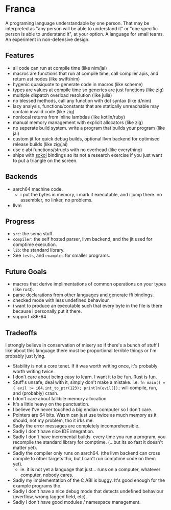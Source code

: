 # Franca

A programing language understandable by one person.
That may be interpreted as "any person will be able to understand it" or "one specific person is able to understand it", at your option.
A language for small teams. An experiment in non-defensive design.

## Features

- all code can run at compile time (like nim/jai)
- macros are functions that run at compile time, call compiler apis, and return ast nodes (like swift/nim)
- hygenic quasiquote to generate code in macros (like scheme)
- types are values at compile time so generics are just functions (like zig)
- multiple dispatch overload resolution (like julia)
- no blessed methods, call any function with dot syntax (like d/nim)
- lazy analysis, functions/constants that are statically unreachable may contain invalid code (like zig)
- nonlocal returns from inline lambdas (like kotlin/ruby)
- manual memory management with explicit allocators (like zig)
- no seperate build system. write a program that builds your program (like jai)
- custom jit for quick debug builds, optional llvm backend for optimised release builds (like zig/jai)
- use c abi functions/structs with no overhead (like everything)
- ships with [sokol](https://github.com/floooh/sokol) bindings so its not a research exercise if you just want to put a triangle on the screen.

## Backends

- aarch64 machine code.
  - i put the bytes in memory, i mark it executable, and i jump there. no assembler, no linker, no problems.
- llvm

## Progress

- `src`: the sema stuff.
- `compiler`: the self hosted parser, llvm backend, and the jit used for comptime execution.
- `lib`: the standard library.
- See `tests`, and `examples` for smaller programs.

## Future Goals

- macros that derive implimentations of common operations on your types (like rust).
- parse declarations from other languages and generate ffi bindings.
- checked mode with less undefined behaviour.
- i want to produce an executable such that every byte in the file is there because i personally put it there.
- support x86-64

## Tradeoffs

I strongly believe in conservation of misery so if there's a bunch of stuff I like about this language
there must be proportional terrible things or I'm probably just lying.

- Stability is not a core tenet. If it was worth writing once, it's probably worth writing twice.
- I don't care about being easy to learn. I want it to be fun. Rust is fun.
- Stuff's unsafe, deal with it, simply don't make a mistake. i.e. `fn main() = { evil := i64.int_to_ptr(123); println(evil[]);` will compile, run, and (probably) crash.
- I don't care about fallibile memory allocation
- It's a little heavy on the punctuation.
- I believe I've never touched a big endian computer so I don't care.
- Pointers are 64 bits. Wasm can just use twice as much memory as it should, not my problem, tho it irks me.
- Sadly the error messages are completely incomprehensible.
- Sadly I don't have nice IDE integration.
- Sadly I don't have incremental builds. every time you run a program, you recompile the standard library for comptime. (...but its so fast it doesn't matter yet).
- Sadly the compiler only runs on aarch64. (the llvm backend can cross compile to other targets tho, but I can't run comptime code on them yet).
  - ie. it is not yet a language that just... runs on a computer, whatever computer, nobody cares.
- Sadly my implementation of the C ABI is buggy. It's good enough for the example programs tho.
- Sadly I don't have a nice debug mode that detects undefined behaviour (overflow, wrong tagged field, etc).
- Sadly I don't have good modules / namespace management.
